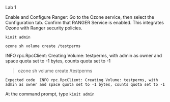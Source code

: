Lab 1

Enable and Configure Ranger:
Go to the Ozone service, then select the Configuration tab.
Confirm that RANGER Service is enabled.
This integrates Ozone with Ranger security policies.



```console
kinit admin
``` 

```console
ozone sh volume create /testperms
``` 
INFO rpc.RpcClient: Creating Volume: testperms, with admin as owner and space quota set to -1 bytes, counts quota set to -1

> ozone sh volume create /testperms

`Expected code 
INFO rpc.RpcClient: Creating Volume: testperms, with admin as owner and space quota set to -1 bytes, counts quota set to -1`

At the command prompt, type ```kinit admin```
